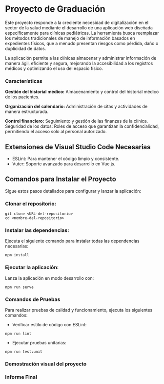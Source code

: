 # Proyecto de Graduación

Este proyecto responde a la creciente necesidad de digitalización en el sector de la salud mediante el desarrollo de una aplicación web diseñada específicamente para clínicas pediátricas. La herramienta busca reemplazar los métodos tradicionales de manejo de información basados en expedientes físicos, que a menudo presentan riesgos como pérdida, daño o duplicidad de datos.

La aplicación permite a las clínicas almacenar y administrar información de manera ágil, eficiente y segura, mejorando la accesibilidad a los registros médicos y optimizando el uso del espacio físico.

### Características
**Gestión del historial médico:** Almacenamiento y control del historial médico de los pacientes.


**Organización del calendario:** Administración de citas y actividades de manera estructurada.


**Control financiero:** Seguimiento y gestión de las finanzas de la clínica.
Seguridad de los datos: Roles de acceso que garantizan la confidencialidad, permitiendo el acceso solo al personal autorizado.

## Extensiones de Visual Studio Code Necesarias
- ESLint: Para mantener el código limpio y consistente.
- Vuter: Soporte avanzado para desarrollo en Vue.js.

## Comandos para Instalar el Proyecto
Sigue estos pasos detallados para configurar y lanzar la aplicación:
### Clonar el repositorio:
```
git clone <URL-del-repositorio>
cd <nombre-del-repositorio>
```

### Instalar las dependencias:
Ejecuta el siguiente comando para instalar todas las dependencias necesarias:

```
npm install
```
### Ejecutar la aplicación:
Lanza la aplicación en modo desarrollo con:
```
npm run serve
```

### Comandos de Pruebas
Para realizar pruebas de calidad y funcionamiento, ejecuta los siguientes comandos:

- Verificar estilo de código con ESLint:
```
npm run lint
```

- Ejecutar pruebas unitarias:
```
npm run test:unit
```

### Demostración visual del proyecto

### Informe Final
